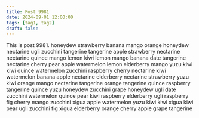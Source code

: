 ```yaml
---
title: Post 9981
date: 2024-09-01 12:00:00
tags: [tag1, tag2]
draft: false
---
```

This is post 9981.
honeydew
strawberry
banana
mango
orange
honeydew
nectarine
ugli
zucchini
tangerine
tangerine
apple
strawberry
nectarine
nectarine
quince
mango
lemon
kiwi
lemon
mango
banana
date
tangerine
nectarine
cherry
pear
apple
watermelon
lemon
elderberry
mango
yuzu
kiwi
kiwi
quince
watermelon
zucchini
raspberry
cherry
nectarine
kiwi
watermelon
banana
apple
nectarine
elderberry
nectarine
strawberry
yuzu
kiwi
orange
mango
nectarine
tangerine
orange
tangerine
quince
raspberry
tangerine
quince
yuzu
honeydew
zucchini
grape
honeydew
ugli
date
zucchini
watermelon
quince
pear
kiwi
raspberry
elderberry
ugli
raspberry
fig
cherry
mango
zucchini
xigua
apple
watermelon
yuzu
kiwi
kiwi
xigua
kiwi
pear
ugli
zucchini
fig
xigua
elderberry
orange
cherry
apple
grape
tangerine
